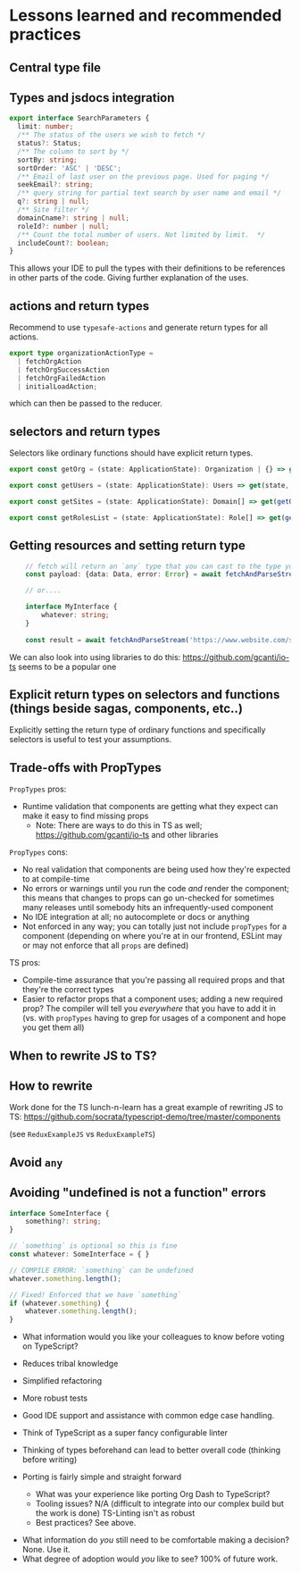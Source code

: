 # Lessons learned and recommended practices

## Central type file

## Types and jsdocs integration
```typescript
export interface SearchParameters {
  limit: number;
  /** The status of the users we wish to fetch */
  status?: Status;
  /** The column to sort by */
  sortBy: string;
  sortOrder: 'ASC' | 'DESC';
  /** Email of last user on the previous page. Used for paging */
  seekEmail?: string;
  /** query string for partial text search by user name and email */
  q?: string | null;
  /** Site filter */
  domainCname?: string | null;
  roleId?: number | null;
  /** Count the total number of users. Not limited by limit.  */
  includeCount?: boolean;
}
```
This allows your IDE to pull the types with their definitions to be references in other parts of the code. Giving further explanation of the uses.

## actions and return types

Recommend to use `typesafe-actions` and generate return types for all actions.

```typescript
export type organizationActionType =
  | fetchOrgAction
  | fetchOrgSuccessAction
  | fetchOrgFailedAction
  | initialLoadAction;
```

which can then be passed to the reducer.

## selectors and return types

Selectors like ordinary functions should have explicit return types.

```typescript
export const getOrg = (state: ApplicationState): Organization | {} => get(state, 'organization', {});

export const getUsers = (state: ApplicationState): Users => get(state, 'users', defaultUserState);

export const getSites = (state: ApplicationState): Domain[] => get(getOrg(state), 'domains', []);

export const getRolesList = (state: ApplicationState): Role[] => get(getOrg(state), 'userRoles', []);
```

## Getting resources and setting return type

```typescript
    // fetch will return an `any` type that you can cast to the type you expect
    const payload: {data: Data, error: Error} = await fetchAndParseStream('https://www.website.com/some/api'); 

    // or....

    interface MyInterface {
        whatever: string;
    }
    
    const result = await fetchAndParseStream('https://www.website.com/some/api') as MyInterface;
```

We can also look into using libraries to do this: https://github.com/gcanti/io-ts seems to be a popular one

## Explicit return types on selectors and functions (things beside sagas, components, etc..)
 
 Explicitly setting the return type of ordinary functions and specifically selectors is useful to test your assumptions.

## Trade-offs with PropTypes

`PropTypes` pros:
- Runtime validation that components are getting what they expect can make it easy to find missing props
    - Note: There are ways to do this in TS as well; https://github.com/gcanti/io-ts and other libraries

`PropTypes` cons:
- No real validation that components are being used how they're expected to at compile-time
- No errors or warnings until you run the code _and_ render the component; this means that changes to props can go un-checked for sometimes many releases until somebody hits an infrequently-used component
- No IDE integration at all; no autocomplete or docs or anything
- Not enforced in any way; you can totally just not include `propTypes` for a component (depending on where you're at in our frontend, ESLint may or may not enforce that all `props` are defined)

TS pros:
- Compile-time assurance that you're passing all required props and that they're the correct types
- Easier to refactor props that a component uses; adding a new required prop? The compiler will tell you _everywhere_ that you have to add it in (vs. with `propTypes` having to grep for usages of a component and hope you get them all)

## When to rewrite JS to TS?

## How to rewrite

Work done for the TS lunch-n-learn has a great example of rewriting JS to TS:
https://github.com/socrata/typescript-demo/tree/master/components

(see `ReduxExampleJS` vs `ReduxExampleTS`)
 
## Avoid `any`

## Avoiding "undefined is not a function" errors

```typescript
interface SomeInterface {
    something?: string;
}

// `something` is optional so this is fine
const whatever: SomeInterface = { }

// COMPILE ERROR: `something` can be undefined
whatever.something.length();

// Fixed! Enforced that we have `something`
if (whatever.something) {
    whatever.something.length();
}
```
 
  *   What information would you like your colleagues to know before voting on TypeScript? 
   - Reduces tribal knowledge
   - Simplified refactoring
   - More robust tests
   - Good IDE support and assistance with common edge case handling.
   - Think of TypeScript as a super fancy configurable linter
   - Thinking of types beforehand can lead to better overall code (thinking before writing)
   - Porting is fairly simple and straight forward

     *   What was your experience like porting Org Dash to TypeScript? 
     *   Tooling issues? N/A (difficult to integrate into our complex build but the work is done)
     TS-Linting isn't as robust
     *   Best practices? See above.
  *   What information do *you* still need to be comfortable making a decision? None. Use it.
  *   What degree of adoption would *you* like to see? 100% of future work.
